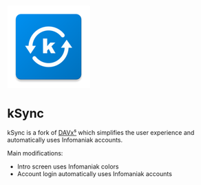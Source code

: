 ![DAVx⁵ logo](app/src/main/res/mipmap-xxxhdpi/ic_launcher.png)

# kSync
kSync is a fork of [DAVx⁵](https://github.com/bitfireAT/davx5-ose) which simplifies the user experience and automatically uses Infomaniak accounts.

Main modifications:
* Intro screen uses Infomaniak colors
* Account login automatically uses Infomaniak accounts